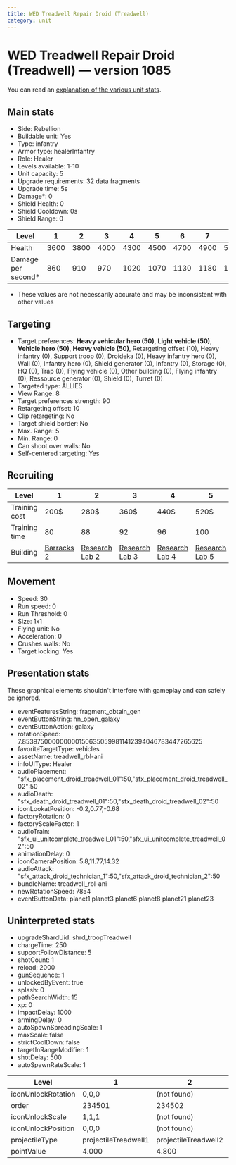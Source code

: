 ```yaml
---
title: WED Treadwell Repair Droid (Treadwell)
category: unit
---
```


# WED Treadwell Repair Droid (Treadwell) — version 1085

You can read an [explanation  of the various unit stats](unitexplained.md).

## Main stats

  * Side: Rebellion
  * Buildable unit: Yes
  * Type: infantry
  * Armor type: healerInfantry
  * Role: Healer
  * Levels available: 1-10
  * Unit capacity: 5
  * Upgrade requirements: 32 data fragments
  * Upgrade time: 5s
  * Damage*: 0
  * Shield Health: 0
  * Shield Cooldown: 0s
  * Shield Range: 0

|Level             |1   |2   |3   |4   |5   |6   |7   |8   |9   |10   |
|------------------|----|----|----|----|----|----|----|----|----|-----|
|Health            |3600|3800|4000|4300|4500|4700|4900|5200|5600|19500|
|Damage per second*|860 |910 |970 |1020|1070|1130|1180|1230|1330|1440 |

* These values are not necessarily accurate and may be inconsistent with other values

## Targeting

  * Target preferences: **Heavy vehicular hero (50)**, **Light vehicle (50)**, **Vehicle hero (50)**, **Heavy vehicle (50)**, Retargeting offset (10), Heavy infantry (0), Support troop (0), Droideka (0), Heavy infantry hero (0), Wall (0), Infantry hero (0), Shield generator (0), Infantry (0), Storage (0), HQ (0), Trap (0), Flying vehicle (0), Other building (0), Flying infantry (0), Ressource generator (0), Shield (0), Turret (0)
  * Targeted type: ALLIES
  * View Range: 8
  * Target preferences strength: 90
  * Retargeting offset: 10
  * Clip retargeting: No
  * Target shield border: No
  * Max. Range: 5
  * Min. Range: 0
  * Can shoot over walls: No
  * Self-centered targeting: Yes

## Recruiting

|Level        |1                               |2                                     |3                                     |4                                     |5                                     |6                                     |7                                     |8                                     |9                                     |10                                     |
|-------------|--------------------------------|--------------------------------------|--------------------------------------|--------------------------------------|--------------------------------------|--------------------------------------|--------------------------------------|--------------------------------------|--------------------------------------|---------------------------------------|
|Training cost|200$                            |280$                                  |360$                                  |440$                                  |520$                                  |600$                                  |680$                                  |800$                                  |840$                                  |920$                                   |
|Training time|80                              |88                                    |92                                    |96                                    |100                                   |104                                   |108                                   |112                                   |116                                   |120                                    |
|Building     |[Barracks 2](rebelBarracks.html)|[Research Lab 2](rebelOffenseLab.html)|[Research Lab 3](rebelOffenseLab.html)|[Research Lab 4](rebelOffenseLab.html)|[Research Lab 5](rebelOffenseLab.html)|[Research Lab 6](rebelOffenseLab.html)|[Research Lab 7](rebelOffenseLab.html)|[Research Lab 8](rebelOffenseLab.html)|[Research Lab 9](rebelOffenseLab.html)|[Research Lab 10](rebelOffenseLab.html)|

## Movement

  * Speed: 30
  * Run speed: 0
  * Run Threshold: 0
  * Size: 1x1
  * Flying unit: No
  * Acceleration: 0
  * Crushes walls: No
  * Target locking: Yes

## Presentation stats

These graphical elements shouldn't interfere with gameplay and can safely be ignored.

  * eventFeaturesString: fragment_obtain_gen
  * eventButtonString: hn_open_galaxy
  * eventButtonAction: galaxy
  * rotationSpeed: 7.8539750000000001506350599811412394046783447265625
  * favoriteTargetType: vehicles
  * assetName: treadwell_rbl-ani
  * infoUIType: Healer
  * audioPlacement: "sfx_placement_droid_treadwell_01":50,"sfx_placement_droid_treadwell_02":50
  * audioDeath: "sfx_death_droid_treadwell_01":50,"sfx_death_droid_treadwell_02":50
  * iconLookatPosition: -0.2,0.77,-0.68
  * factoryRotation: 0
  * factoryScaleFactor: 1
  * audioTrain: "sfx_ui_unitcomplete_treadwell_01":50,"sfx_ui_unitcomplete_treadwell_02":50
  * animationDelay: 0
  * iconCameraPosition: 5.8,11.77,14.32
  * audioAttack: "sfx_attack_droid_technician_1":50,"sfx_attack_droid_technician_2":50
  * bundleName: treadwell_rbl-ani
  * newRotationSpeed: 7854
  * eventButtonData: planet1 planet3 planet6 planet8 planet21 planet23

## Uninterpreted stats

  * upgradeShardUid: shrd_troopTreadwell
  * chargeTime: 250
  * supportFollowDistance: 5
  * shotCount: 1
  * reload: 2000
  * gunSequence: 1
  * unlockedByEvent: true
  * splash: 0
  * pathSearchWidth: 15
  * xp: 0
  * impactDelay: 1000
  * armingDelay: 0
  * autoSpawnSpreadingScale: 1
  * maxScale: false
  * strictCoolDown: false
  * targetInRangeModifier: 1
  * shotDelay: 500
  * autoSpawnRateScale: 1

|Level             |1                   |2                   |3                   |4                   |5                   |6                   |7                   |8                   |9                   |10                   |
|------------------|--------------------|--------------------|--------------------|--------------------|--------------------|--------------------|--------------------|--------------------|--------------------|---------------------|
|iconUnlockRotation|0,0,0               |(not found)         |(not found)         |(not found)         |(not found)         |(not found)         |(not found)         |(not found)         |(not found)         |(not found)          |
|order             |234501              |234502              |234503              |234504              |234505              |234506              |234507              |234508              |234509              |234510               |
|iconUnlockScale   |1,1,1               |(not found)         |(not found)         |(not found)         |(not found)         |(not found)         |(not found)         |(not found)         |(not found)         |(not found)          |
|iconUnlockPosition|0,0,0               |(not found)         |(not found)         |(not found)         |(not found)         |(not found)         |(not found)         |(not found)         |(not found)         |(not found)          |
|projectileType    |projectileTreadwell1|projectileTreadwell2|projectileTreadwell3|projectileTreadwell4|projectileTreadwell5|projectileTreadwell6|projectileTreadwell7|projectileTreadwell8|projectileTreadwell9|projectileTreadwell10|
|pointValue        |4.000               |4.800               |5.600               |6.400               |7.200               |8.000               |8.800               |9.600               |10.400              |12.000               |

